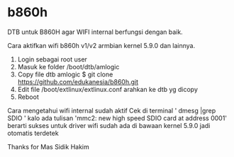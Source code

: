 # b860h
DTB untuk B860H agar WIFI internal berfungsi dengan baik.


Cara aktifkan wifi b860h v1/v2 armbian kernel 5.9.0 dan lainnya.
1. Login sebagai root user
2. Masuk ke folder /boot/dtb/amlogic
3. Copy file dtb amlogic 
    $ git clone https://github.com/edukanesia/b860h.git
4. Edit file /boot/extlinux/extlinux.conf arahkan ke dtb yg dicopy
5. Reboot

Cara mengetahui wifi internal sudah aktif
Cek di terminal ' dmesg |grep SDIO '
kalo ada tulisan 'mmc2: new high speed SDIO card at address 0001' berarti sukses
untuk driver wifi sudah ada di bawaan kernel 5.9.0 jadi otomatis terdetek


Thanks for Mas Sidik Hakim 

